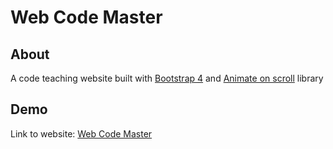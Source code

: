 # Web Code Master

## About

A code teaching website built with [Bootstrap 4](https://getbootstrap.com/) and [Animate on scroll](https://github.com/michalsnik/aos) library

## Demo

Link to website: [Web Code Master](https://web-code-master.herokuapp.com) 
